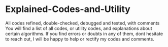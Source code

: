 # Explained-Codes-and-Utility
All codes refined, double-checked, debugged and tested, with comments
You will find a list of all codes, or utility codes, and explanations about certain algorithms. If you find errors or doubts in any of them, dont hesitate to reach out, I will be happy to help or rectify my codes and comments.
